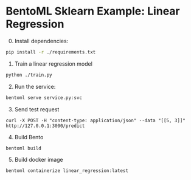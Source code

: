 # BentoML Sklearn Example: Linear Regression

0. Install dependencies:

```bash
pip install -r ./requirements.txt
```

1. Train a linear regression model

```bash
python ./train.py
```

2. Run the service:

```bash
bentoml serve service.py:svc
```

3. Send test request

```
curl -X POST -H "content-type: application/json" --data "[[5, 3]]" http://127.0.0.1:3000/predict
```

4. Build Bento

```
bentoml build
```

5. Build docker image

```
bentoml containerize linear_regression:latest
```

